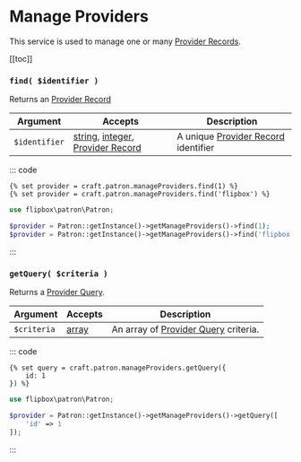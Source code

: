 # Manage Providers

This service is used to manage one or many [Provider Records].

[[toc]]

### `find( $identifier )`

Returns an [Provider Record]

| Argument          | Accepts                   | Description
| ----------        | ----------                | ----------
| `$identifier`     | [string], [integer], [Provider Record] | A unique [Provider Record] identifier

::: code

```twig
{% set provider = craft.patron.manageProviders.find(1) %}
{% set provider = craft.patron.manageProviders.find('flipbox') %}

```

```php
use flipbox\patron\Patron;

$provider = Patron::getInstance()->getManageProviders()->find(1);
$provider = Patron::getInstance()->getManageProviders()->find('flipbox');
```
:::

### `getQuery( $criteria )`

Returns a [Provider Query].

| Argument          | Accepts                   | Description
| ----------        | ----------                | ----------
| `$criteria`       | [array]                   | An array of [Provider Query] criteria.


::: code
```twig
{% set query = craft.patron.manageProviders.getQuery({
    id: 1
}) %}
```

```php
use flipbox\patron\Patron;

$provider = Patron::getInstance()->getManageProviders()->getQuery([
    'id' => 1
]);
```
:::


[integer]: http://www.php.net/language.types.integer
[integer\[\]]: http://www.php.net/language.types.integer
[array]: http://www.php.net/language.types.array
[string]: http://www.php.net/language.types.string
[string\[\]]: http://www.php.net/language.types.string
[null]: http://www.php.net/language.types.null

[Site]: https://docs.craftcms.com/api/v3/craft-models-site.html

[Provider Query]: ../queries/token.md "Provider Query"
[Provider Records]: ../objects/token-record.md "Provider Records"
[Provider Record]: ../objects/token-record.md "Provider Record"